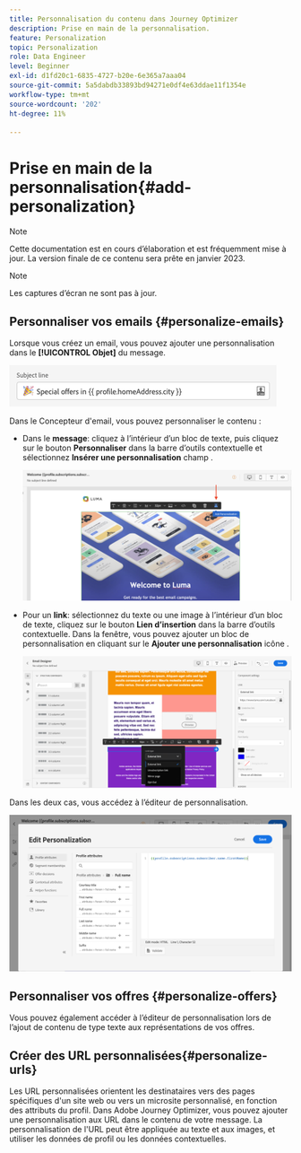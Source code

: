```yaml
---
title: Personnalisation du contenu dans Journey Optimizer
description: Prise en main de la personnalisation.
feature: Personalization
topic: Personalization
role: Data Engineer
level: Beginner
exl-id: d1fd20c1-6835-4727-b20e-6e365a7aaa04
source-git-commit: 5a5dabdb33893bd94271e0df4e63ddae11f1354e
workflow-type: tm+mt
source-wordcount: '202'
ht-degree: 11%

---
```


# Prise en main de la personnalisation{#add-personalization}

>[!NOTE]
>
>Cette documentation est en cours d’élaboration et est fréquemment mise à jour. La version finale de ce contenu sera prête en janvier 2023.

>[!NOTE]
>
>Les captures d’écran ne sont pas à jour.


## Personnaliser vos emails {#personalize-emails}

Lorsque vous créez un email, vous pouvez ajouter une personnalisation dans le **[!UICONTROL Objet]** du message.

![](assets/perso_subject.png)

Dans le Concepteur d&#39;email, vous pouvez personnaliser le contenu :

* Dans le **message**: cliquez à l’intérieur d’un bloc de texte, puis cliquez sur le bouton **Personnaliser** dans la barre d’outils contextuelle et sélectionnez **Insérer une personnalisation** champ .

   ![](assets/perso_insert.png)

* Pour un **link**: sélectionnez du texte ou une image à l’intérieur d’un bloc de texte, cliquez sur le bouton **Lien d’insertion** dans la barre d’outils contextuelle. Dans la fenêtre, vous pouvez ajouter un bloc de personnalisation en cliquant sur le **Ajouter une personnalisation** icône .

   ![](assets/perso_link.png)

Dans les deux cas, vous accédez à l’éditeur de personnalisation.

![](assets/perso_ee.png)

## Personnaliser vos offres {#personalize-offers}

Vous pouvez également accéder à l’éditeur de personnalisation lors de l’ajout de contenu de type texte aux représentations de vos offres.

## Créer des URL personnalisées{#personalize-urls}

Les URL personnalisées orientent les destinataires vers des pages spécifiques d&#39;un site web ou vers un microsite personnalisé, en fonction des attributs du profil. Dans Adobe Journey Optimizer, vous pouvez ajouter une personnalisation aux URL dans le contenu de votre message. La personnalisation de l&#39;URL peut être appliquée au texte et aux images, et utiliser les données de profil ou les données contextuelles.
